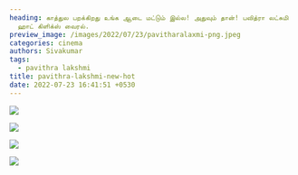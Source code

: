 ```yaml
---
heading: காத்துல பறக்கிறது உங்க ஆடை மட்டும் இல்ல! அதுவும் தான்! பவித்ரா லட்சுமி
  ஹாட் கிளிக்ஸ் வைரல்.
preview_image: /images/2022/07/23/pavitharalaxmi-png.jpeg
categories: cinema
authors: Sivakumar
tags:
  - pavithra lakshmi
title: pavithra-lakshmi-new-hot
date: 2022-07-23 16:41:51 +0530
---
```

![](/images/2022/07/23/pavithralakshmi6-jpg.jpeg)

![](/images/2022/07/23/pavithralakshmi4-jpg.jpeg)

![](/images/2022/07/23/pavithralakshmi2-jpg.jpeg)

![](/images/2022/07/23/pavithralakshmi-jpg.jpeg)